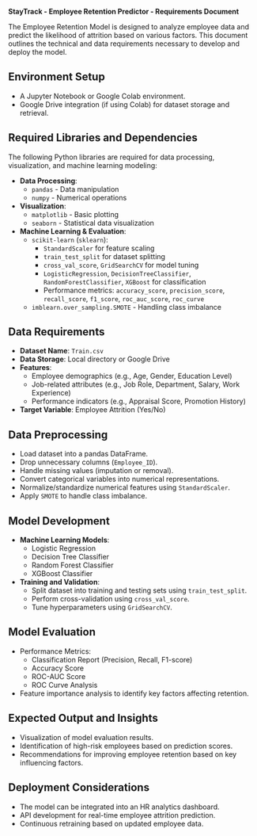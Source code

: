 **StayTrack - Employee Retention Predictor - Requirements Document**

The Employee Retention Model is designed to analyze employee data and predict the likelihood of attrition based on various factors. This document outlines the technical and data requirements necessary to develop and deploy the model.

## **Environment Setup**
- A Jupyter Notebook or Google Colab environment.
- Google Drive integration (if using Colab) for dataset storage and retrieval.

## **Required Libraries and Dependencies**
The following Python libraries are required for data processing, visualization, and machine learning modeling:

- **Data Processing**:
  - `pandas` - Data manipulation
  - `numpy` - Numerical operations
- **Visualization**:
  - `matplotlib` - Basic plotting
  - `seaborn` - Statistical data visualization
- **Machine Learning & Evaluation**:
  - `scikit-learn` (`sklearn`):
    - `StandardScaler` for feature scaling
    - `train_test_split` for dataset splitting
    - `cross_val_score`, `GridSearchCV` for model tuning
    - `LogisticRegression`, `DecisionTreeClassifier`, `RandomForestClassifier`, `XGBoost` for classification
    - Performance metrics: `accuracy_score`, `precision_score`, `recall_score`, `f1_score`, `roc_auc_score`, `roc_curve`
  - `imblearn.over_sampling.SMOTE` - Handling class imbalance

## **Data Requirements**
- **Dataset Name**: `Train.csv`
- **Data Storage**: Local directory or Google Drive
- **Features**:
  - Employee demographics (e.g., Age, Gender, Education Level)
  - Job-related attributes (e.g., Job Role, Department, Salary, Work Experience)
  - Performance indicators (e.g., Appraisal Score, Promotion History)
- **Target Variable**: Employee Attrition (Yes/No)

## **Data Preprocessing**
- Load dataset into a pandas DataFrame.
- Drop unnecessary columns (`Employee_ID`).
- Handle missing values (imputation or removal).
- Convert categorical variables into numerical representations.
- Normalize/standardize numerical features using `StandardScaler`.
- Apply `SMOTE` to handle class imbalance.

## **Model Development**
- **Machine Learning Models**:
  - Logistic Regression
  - Decision Tree Classifier
  - Random Forest Classifier
  - XGBoost Classifier
- **Training and Validation**:
  - Split dataset into training and testing sets using `train_test_split`.
  - Perform cross-validation using `cross_val_score`.
  - Tune hyperparameters using `GridSearchCV`.

## **Model Evaluation**
- Performance Metrics:
  - Classification Report (Precision, Recall, F1-score)
  - Accuracy Score
  - ROC-AUC Score
  - ROC Curve Analysis
- Feature importance analysis to identify key factors affecting retention.

## **Expected Output and Insights**
- Visualization of model evaluation results.
- Identification of high-risk employees based on prediction scores.
- Recommendations for improving employee retention based on key influencing factors.

## **Deployment Considerations**
- The model can be integrated into an HR analytics dashboard.
- API development for real-time employee attrition prediction.
- Continuous retraining based on updated employee data.
